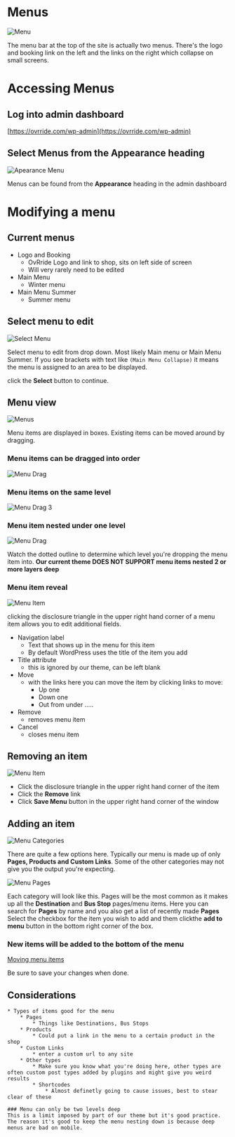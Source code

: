 <!-- TITLE: Modify Menu -->
<!-- SUBTITLE: Description of menus and how to change them for OvRride.com -->

# Menus
![Menu](/uploads/menu.png "Menu")

The menu bar at the top of the site is actually two menus. There's the logo and booking link on the left and the links on the right which collapse on small screens.

# Accessing Menus
## Log into admin dashboard
[https://ovrride.com/wp-admin](https://ovrride.com/wp-admin)

## Select **Menus** from the **Appearance** heading
![Apearance Menu](/uploads/apearance-menu.png "Apearance Menu")

Menus can be found from the **Appearance** heading in the admin dashboard



# Modifying a menu
## Current menus

* Logo and Booking
	*  OvRride Logo and link to shop, sits on left side of screen
	*  Will very rarely need to be edited
*  Main Menu
	*  Winter menu
*  Main Menu Summer
	*  Summer menu

## Select menu to edit
![Select Menu](/uploads/select-menu.png "Select Menu")

Select menu to edit from drop down. Most likely Main menu or Main Menu Summer. If you see brackets with text like ```(Main Menu Collapse)``` it means the menu is assigned to an area to be displayed.

click the **Select** button to continue.


## Menu view
![Menus](/uploads/menus.png "Menus")

Menu items are displayed in boxes. Existing items can be moved around by dragging.

### Menu items can be dragged into order
![Menu Drag](/uploads/menu-drag.png "Menu Drag")

### Menu items on the same level
![Menu Drag 3](/uploads/menu-drag-3.png "Menu Drag 3")

### Menu item nested under one level
![Menu Drag](/uploads/menu-drag.png "Menu Drag")

Watch the dotted outline to determine which level you're dropping the menu item into.
**Our current theme DOES NOT SUPPORT menu items nested 2 or more layers deep**

### Menu item reveal
![Menu Item](/uploads/menu-item.png "Menu Item")

clicking the disclosure triangle in the upper right hand corner of a menu item allows you to edit additional fields.
* Navigation label
	* Text that shows up in the menu for this item
	* By default WordPress uses the title of the item you add
* Title attribute
	* this is ignored by our theme, can be left blank
* Move
	* with the links here you can move the item by clicking links to move:
		* Up one  
		* Down one  
		* Out from under .....
* Remove
	*  removes menu item
* Cancel
	* closes menu item

## Removing an item
![Menu Item](/uploads/menu-item.png "Menu Item")

* Click the disclosure triangle in the upper right hand corner of the item
* Click the **Remove** link
* Click **Save Menu** button in the upper right hand corner of the window

## Adding an item
![Menu Categories](/uploads/menu-categories.png "Menu Categories")

There are quite a few options here. Typically our menu is made up of only **Pages, Products and Custom Links**. Some of the other categories may not give you the output you're expecting.

![Menu Pages](/uploads/menu-pages.png "Menu Pages")

Each category will look like this. Pages will be the most common as it makes up all the **Destination** and **Bus Stop** pages/menu items.
Here you can search for **Pages** by name and you also get a list of recently made **Pages**
Select the checkbox for the item you wish to add and them clickthe **add to menu** button in the bottom right corner of the box.

### New items will be added to the bottom of the menu
[Moving menu items](#menu-items-can-be-dragged-into-place)

Be sure to save your changes when done.
	

  ## Considerations
	* Types of items good for the menu
		* Pages
			* Things like Destinations, Bus Stops
		* Products
			* Could put a link in the menu to a certain product in the shop
		* Custom Links
			* enter a custom url to any site
		* Other types
			* Make sure you know what you're doing here, other types are often custom post types added by plugins and might give you weird results
			* Shortcodes
				* Almost definetly going to cause issues, best to stear clear of these

	### Menu can only be two levels deep
	This is a limit imposed by part of our theme but it's good practice. The reason it's good to keep the menu nesting down is because deep menus are bad on mobile.
	